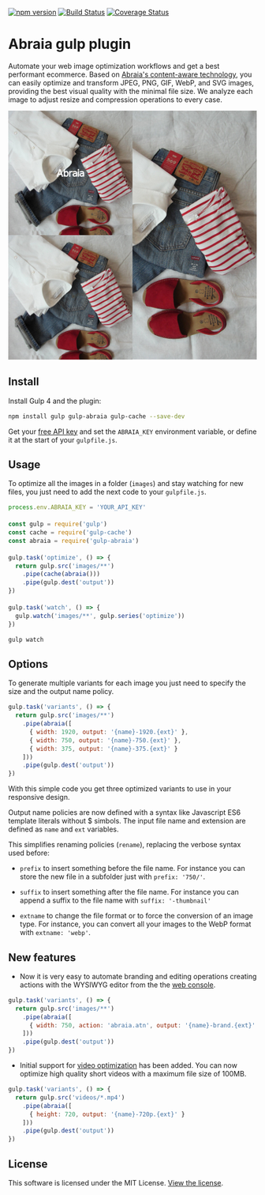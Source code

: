 [![npm version](https://img.shields.io/npm/v/gulp-abraia.svg?style=flat-square)](https://www.npmjs.com/package/gulp-abraia)
[![Build Status](https://img.shields.io/travis/abraia/gulp-abraia.svg?style=flat-square)](https://travis-ci.org/abraia/gulp-abraia)
[![Coverage Status](https://img.shields.io/coveralls/github/abraia/gulp-abraia/badge.svg?style=flat-square)](https://coveralls.io/github/abraia/gulp-abraia)

# Abraia gulp plugin

Automate your web image optimization workflows and get a best performant ecommerce.
Based on [Abraia's content-aware technology](https://abraia.me/docs/image-optimization),
you can easily optimize and transform JPEG, PNG, GIF, WebP, and SVG images, providing
the best visual quality with the minimal file size. We analyze each image to adjust
resize and compression operations to every case.

![Optimized fashion clothes pictures](https://github.com/abraia/gulp-abraia/raw/master/images/fashion-mosaic.jpg)

## Install

Install Gulp 4 and the plugin:

```sh
npm install gulp gulp-abraia gulp-cache --save-dev
```

Get your [free API key](https://abraia.me/docs/getting-started) and set the
`ABRAIA_KEY` environment variable, or define it at the start of your `gulpfile.js`.

## Usage

To optimize all the images in a folder (`images`) and stay watching for new
files, you just need to add the next code to your `gulpfile.js`.

```js
process.env.ABRAIA_KEY = 'YOUR_API_KEY'

const gulp = require('gulp')
const cache = require('gulp-cache')
const abraia = require('gulp-abraia')

gulp.task('optimize', () => {
  return gulp.src('images/**')
    .pipe(cache(abraia()))
    .pipe(gulp.dest('output'))
})

gulp.task('watch', () => {
  gulp.watch('images/**', gulp.series('optimize'))
})
```

```sh
gulp watch
```

## Options

To generate multiple variants for each image you just need to specify the size
and the output name policy.

```js
gulp.task('variants', () => {
  return gulp.src('images/**')
    .pipe(abraia([
      { width: 1920, output: '{name}-1920.{ext}' },
      { width: 750, output: '{name}-750.{ext}' },
      { width: 375, output: '{name}-375.{ext}' }
    ]))
    .pipe(gulp.dest('output'))
})
```

With this simple code you get three optimized variants to use in your responsive
design.

Output name policies are now defined with a syntax like Javascript ES6 template
literals without $ simbols. The input file name and extension are defined as
`name` and `ext` variables.

This simplifies renaming policies (`rename`), replacing the verbose syntax used
before:

- `prefix` to insert something before the file name. For instance you can store
the new file in a subfolder just with `prefix: '750/'`.

- `suffix` to insert something after the file name. For instance you can append
a suffix to the file name with `suffix: '-thumbnail'`

- `extname` to change the file format or to force the conversion of an image
type. For instance, you can convert all your images to the WebP format with
 `extname: 'webp'`.

## New features

* Now it is very easy to automate branding and editing operations creating actions
with the WYSIWYG editor from the the [web console](https://abraia.me/console).

```js
gulp.task('variants', () => {
  return gulp.src('images/**')
    .pipe(abraia([
      { width: 750, action: 'abraia.atn', output: '{name}-brand.{ext}' }
    ]))
    .pipe(gulp.dest('output'))
})
```

* Initial support for [video optimization](https://abraia.me/docs/video-optimization)
has been added. You can now optimize high quality short videos with a maximum file
size of 100MB.

```js
gulp.task('variants', () => {
  return gulp.src('videos/*.mp4')
    .pipe(abraia([
      { height: 720, output: '{name}-720p.{ext}' }
    ]))
    .pipe(gulp.dest('output'))
})
```

## License

This software is licensed under the MIT License. [View the license](LICENSE).
